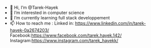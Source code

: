 - 👋 Hi, I’m @Tarek-Hayek
- 👀 I’m interested in computer science
- 🌱 I’m currently learning full stack developpement 
- 📫 How to reach me :
Linked in: https://www.linkedin.com/in/tarek-hayek-0a2674203/
Facebook:https://www.facebook.com/tarek.hayek.142/
Instagram:https://www.instagram.com/tarek_hayekk/

<!---
Tarek-Hayek/Tarek-Hayek is a ✨ special ✨ repository because its `README.md` (this file) appears on your GitHub profile.
You can click the Preview link to take a look at your changes.
--->
